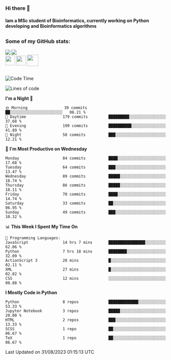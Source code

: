 ### Hi there 👋
#### Iam a MSc student of Bioinformatics, currently working on Python developing and Bioinformatics algorithms

##
### Some of my GitHub stats:

<div>
  <a href="https://github.com/AdrianoSilva19/AdrianoSilva19">
    <img heigth="180" align="left" src="https://github-readme-stats.vercel.app/api?username=AdrianoSilva19&count_private=true&include_all_comits=true&show_icons=true&theme=dracula" />
    <img heigth="180" align="center" src="https://github-readme-stats.vercel.app/api/top-langs/?username=AdrianoSilva19&langs_count=3&theme=dracula" />
  </a>
</div>

<div style="display:inline_block">
  <img align="center" heigth="30" width="30" src="https://cdn.jsdelivr.net/gh/devicons/devicon/icons/python/python-plain.svg" />
  <img align="center" heigth="30" width="30" src="https://cdn.jsdelivr.net/gh/devicons/devicon/icons/r/r-original.svg" />
  <img align="center" heigth="35" width="35" src="https://cdn.jsdelivr.net/gh/devicons/devicon/icons/neo4j/neo4j-original.svg" />
</div>

##

<!--START_SECTION:waka-->
![Code Time](http://img.shields.io/badge/Code%20Time-418%20hrs%209%20mins-blue)

![Lines of code](https://img.shields.io/badge/From%20Hello%20World%20I%27ve%20Written-1.5%20million%20lines%20of%20code-blue)

**I'm a Night 🦉** 

```text
🌞 Morning                39 commits          ██░░░░░░░░░░░░░░░░░░░░░░░   08.21 % 
🌆 Daytime                179 commits         █████████░░░░░░░░░░░░░░░░   37.68 % 
🌃 Evening                199 commits         ██████████░░░░░░░░░░░░░░░   41.89 % 
🌙 Night                  58 commits          ███░░░░░░░░░░░░░░░░░░░░░░   12.21 % 
```
📅 **I'm Most Productive on Wednesday** 

```text
Monday                   84 commits          ████░░░░░░░░░░░░░░░░░░░░░   17.68 % 
Tuesday                  64 commits          ███░░░░░░░░░░░░░░░░░░░░░░   13.47 % 
Wednesday                89 commits          █████░░░░░░░░░░░░░░░░░░░░   18.74 % 
Thursday                 86 commits          █████░░░░░░░░░░░░░░░░░░░░   18.11 % 
Friday                   70 commits          ████░░░░░░░░░░░░░░░░░░░░░   14.74 % 
Saturday                 33 commits          ██░░░░░░░░░░░░░░░░░░░░░░░   06.95 % 
Sunday                   49 commits          ███░░░░░░░░░░░░░░░░░░░░░░   10.32 % 
```


📊 **This Week I Spent My Time On** 

```text
💬 Programming Languages: 
JavaScript               14 hrs 7 mins       ████████████████░░░░░░░░░   62.06 % 
Python                   7 hrs 18 mins       ████████░░░░░░░░░░░░░░░░░   32.09 % 
ActionScript 3           28 mins             █░░░░░░░░░░░░░░░░░░░░░░░░   02.11 % 
XML                      27 mins             █░░░░░░░░░░░░░░░░░░░░░░░░   02.02 % 
CSS                      12 mins             ░░░░░░░░░░░░░░░░░░░░░░░░░   00.88 % 
```

**I Mostly Code in Python** 

```text
Python                   8 repos             █████████████░░░░░░░░░░░░   53.33 % 
Jupyter Notebook         3 repos             █████░░░░░░░░░░░░░░░░░░░░   20.00 % 
HTML                     2 repos             ███░░░░░░░░░░░░░░░░░░░░░░   13.33 % 
SCSS                     1 repo              ██░░░░░░░░░░░░░░░░░░░░░░░   06.67 % 
TeX                      1 repo              ██░░░░░░░░░░░░░░░░░░░░░░░   06.67 % 
```




 Last Updated on 31/08/2023 01:15:13 UTC
<!--END_SECTION:waka-->






<!--

Here are some ideas to get you started:

- 🔭 I’m currently working on ...
- 🌱 I’m currently learning ...
- 👯 I’m looking to collaborate on ...
- 🤔 I’m looking for help with ...
- 💬 Ask me about ...
- 📫 How to reach me: ...
- 😄 Pronouns: ...
- ⚡ Fun fact: ...
-->
